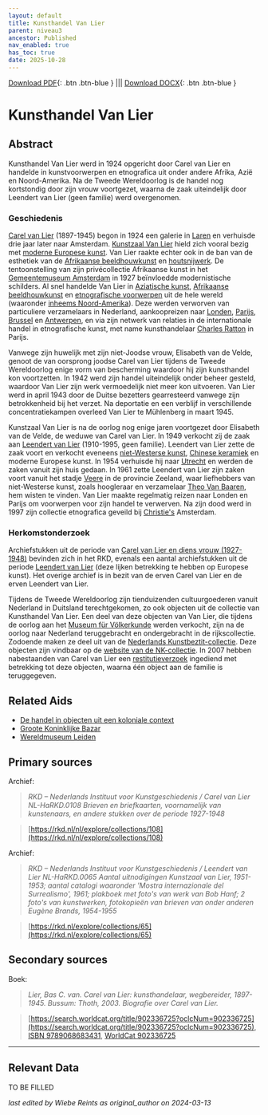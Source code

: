 ```yaml
---
layout: default
title: Kunsthandel Van Lier
parent: niveau3
ancestor: Published
nav_enabled: true
has_toc: true
date: 2025-10-28
--- 
```



[Download PDF](https://raw.githubusercontent.com/colonial-heritage/research-guides-dev/refs/heads/main/EXPORTS/published/PDF/niveau3/Dutch/KunsthandelVanLier.pdf){: .btn .btn-blue } |||    [Download DOCX](https://raw.githubusercontent.com/colonial-heritage/research-guides-dev/refs/heads/main/EXPORTS/published/DOCX/niveau3/Dutch/KunsthandelVanLier.docx){: .btn .btn-blue }


# Kunsthandel Van Lier


## Abstract

Kunsthandel Van Lier werd in 1924 opgericht door Carel van Lier en handelde in kunstvoorwerpen en etnografica uit onder andere Afrika, Azië en Noord-Amerika. Na de Tweede Wereldoorlog is de handel nog kortstondig door zijn vrouw voortgezet, waarna de zaak uiteindelijk door Leendert van Lier (geen familie) werd overgenomen.

### Geschiedenis

[Carel van Lier](https://www.wikidata.org/entity/Q2531642) (1897-1945) begon in 1924 een galerie in [Laren](https://sws.geonames.org/2751874) en verhuisde drie jaar later naar Amsterdam. [Kunstzaal Van Lier](https://www.wikidata.org/entity/Q87665942) hield zich vooral bezig met [moderne Europese kunst](http://vocab.getty.edu/aat/300264736). Van Lier raakte echter ook in de ban van de esthetiek van de [Afrikaanse beeldhouwkunst](http://vocab.getty.edu/aat/300108572) en [houtsnijwerk](http://vocab.getty.edu/aat/300449031). De tentoonstelling van zijn privécollectie Afrikaanse kunst in het [Gemeentemuseum Amsterdam](https://www.wikidata.org/entity/Q9243350) in 1927 beïnvloedde modernistische schilders. Al snel handelde Van Lier in [Aziatische kunst](https://www.wikidata.org/entity/Q3399573), [Afrikaanse beeldhouwkunst](http://vocab.getty.edu/aat/300108572) en [etnografische voorwerpen](http://vocab.getty.edu/aat/300234108) uit de hele wereld (waaronder [inheems Noord-Amerika](https://hdl.handle.net/20.500.11840/termmaster10075993)). Deze werden verworven van particuliere verzamelaars in Nederland, aankoopreizen naar [Londen](https://sws.geonames.org/2643743), [Parijs](https://sws.geonames.org/2988507), [Brussel](https://sws.geonames.org/2800866) en [Antwerpen](https://sws.geonames.org/2803138), en via zijn netwerk van relaties in de internationale handel in etnografische kunst, met name kunsthandelaar [Charles Ratton](https://www.wikidata.org/entity/Q15220243) in Parijs. 

Vanwege zijn huwelijk met zijn niet-Joodse vrouw, Elisabeth van de Velde, genoot de van oorsprong joodse Carel van Lier tijdens de Tweede Wereldoorlog enige vorm van bescherming waardoor hij zijn kunsthandel kon voortzetten. In 1942 werd zijn handel uiteindelijk onder beheer gesteld, waardoor Van Lier zijn werk vermoedelijk niet meer kon uitvoeren. Van Lier werd in april 1943 door de Duitse bezetters gearresteerd vanwege zijn betrokkenheid bij het verzet. Na deportatie en een verblijf in verschillende concentratiekampen overleed Van Lier te Mühlenberg in maart 1945.

Kunstzaal Van Lier is na de oorlog nog enige jaren voortgezet door Elisabeth van de Velde, de weduwe van Carel van Lier. In 1949 verkocht zij de zaak aan [Leendert van Lier](https://www.wikidata.org/entity/Q24188979) (1910-1995, geen familie). Leendert van Lier zette de zaak voort en verkocht eveneens [niet-Westerse kunst](http://vocab.getty.edu/aat/300343731), [Chinese keramiek](http://vocab.getty.edu/aat/300018504) en moderne Europese kunst. In 1954 verhuisde hij naar [Utrecht](https://sws.geonames.org/2745912) en werden de zaken vanuit zijn huis gedaan. In 1961 zette Leendert van Lier zijn zaken voort vanuit het stadje [Veere](https://sws.geonames.org/2745739) in de provincie Zeeland, waar liefhebbers van niet-Westerse kunst, zoals hoogleraar en verzamelaar [Theo Van Baaren](https://www.wikidata.org/entity/Q1923049), hem wisten te vinden. Van Lier maakte regelmatig reizen naar Londen en Parijs om voorwerpen voor zijn handel te verwerven. Na zijn dood werd in 1997 zijn collectie etnografica geveild bij [Christie's](https://www.wikidata.org/entity/Q503176) Amsterdam.

### Herkomstonderzoek

Archiefstukken uit de periode van [Carel van Lier en diens vrouw (1927-1948)](https://rkd.nl/collections/108) bevinden zich in het RKD, evenals een aantal archiefstukken uit de periode [Leendert van Lier](https://rkd.nl/collections/65) (deze lijken betrekking te hebben op Europese kunst). Het overige archief is in bezit van de erven Carel van Lier en de erven Leendert van Lier.

Tijdens de Tweede Wereldoorlog zijn tienduizenden cultuurgoederen vanuit Nederland in Duitsland terechtgekomen, zo ook objecten uit de collectie van Kunsthandel Van Lier. Een deel van deze objecten van Van Lier, die tijdens de oorlog aan het [Museum für Völkerkunde](http://www.wikidata.org/entity/Q1954571) werden verkocht, zijn na de oorlog naar Nederland teruggebracht en ondergebracht in de rijkscollectie. Zodoende maken ze deel uit van de [Nederlands Kunstbeztit-collectie](http://www.wikidata.org/entity/Q28103043). Deze objecten zijn vindbaar op de [website van de NK-collectie](https://wo2.collectienederland.nl/search?q=van+lier). In 2007 hebben nabestaanden van Carel van Lier een [restitutieverzoek](https://www.restitutiecommissie.nl/advies/kunsthandel-van-lier/) ingediend met betrekking tot deze objecten, waarna één object aan de familie is teruggegeven.


## Related Aids

 - [De handel in objecten uit een koloniale context](niveau2/Dutch/Handel_20240326.yml)  
 - [Groote Koninklijke Bazar](niveau3/Dutch/KoninklijkeBazar_20240313.yml)  
 - [Wereldmuseum Leiden](niveau3/Dutch/WMLeiden_20240327.yml)  

## Primary sources

Archief:
  > *RKD – Nederlands Instituut voor Kunstgeschiedenis / Carel van Lier NL-HaRKD.0108*
  > _Brieven en briefkaarten, voornamelijk van kunstenaars, en andere stukken over de periode 1927-1948_  

  > [https://rkd.nl/nl/explore/collections/108](https://rkd.nl/nl/explore/collections/108)

Archief:
  > *RKD – Nederlands Instituut voor Kunstgeschiedenis / Leendert van Lier NL-HaRKD.0065*
  > _Aantal uitnodigingen Kunstzaal van Lier, 1951-1953; aantal catalogi waaronder 'Mostra internazionale del Surrealismo', 1961; plakboek met foto's van werk van Bob Hanf; 2 foto's van kunstwerken, fotokopieën van brieven van onder anderen Eugène Brands, 1954-1955_  

  > [https://rkd.nl/explore/collections/65](https://rkd.nl/explore/collections/65)

## Secondary sources

Boek:
  > *Lier, Bas C. van. Carel van Lier: kunsthandelaar, wegbereider, 1897-1945. Bussum: Thoth, 2003.*
  > _Biografie over Carel van Lier._  

  > [https://search.worldcat.org/title/902336725?oclcNum=902336725](https://search.worldcat.org/title/902336725?oclcNum=902336725), [ISBN 9789068683431](https://isbnsearch.org/isbn/9789068683431), [WorldCat 902336725](https://search.worldcat.org/title/902336725)



---
## Relevant Data 
TO BE FILLED

_last edited by Wiebe Reints as original_author on 2024-03-13_
        